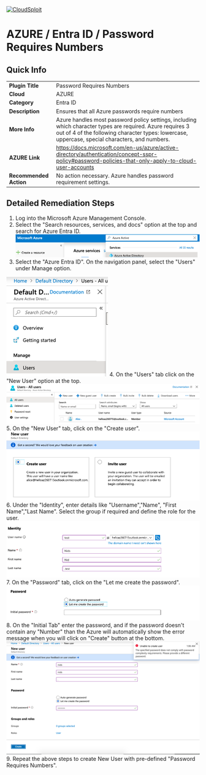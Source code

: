 [![CloudSploit](https://cloudsploit.com/img/logo-new-big-text-100.png "CloudSploit")](https://cloudsploit.com)

# AZURE / Entra ID / Password Requires Numbers

## Quick Info

| | |
|-|-|
| **Plugin Title** | Password Requires Numbers |
| **Cloud** | AZURE |
| **Category** | Entra ID |
| **Description** | Ensures that all Azure passwords require numbers |
| **More Info** | Azure handles most password policy settings, including which character types are required. Azure requires 3 out of 4 of the following character types: lowercase, uppercase, special characters, and numbers. |
| **AZURE Link** | https://docs.microsoft.com/en-us/azure/active-directory/authentication/concept-sspr-policy#password-policies-that-only-apply-to-cloud-user-accounts |
| **Recommended Action** | No action necessary. Azure handles password requirement settings. |

## Detailed Remediation Steps
1. Log into the Microsoft Azure Management Console.
2. Select the "Search resources, services, and docs" option at the top and search for Azure Entra ID. </br> <img src="/resources/azure/entraid/password-requires-numbers/step2.png"/>
3.  Select the "Azure Entra ID". On the navigation panel, select the "Users" under Manage option.</br>
<img src="/resources/azure/entraid/password-requires-numbers/step3.png"/>
4. On the "Users" tab click on the "New User" option at the top.</br> <img src="/resources/azure/entraid/password-requires-numbers/step4.png"/>
5. On the "New User" tab, click on the "Create user".</br> <img src="/resources/azure/entraid/password-requires-numbers/step5.png"/>
6. Under the "Identity", enter details like "Username","Name", "First Name","Last Name". Select the group if required and define the role for the user.</br> <img src="/resources/azure/entraid/password-requires-numbers/step6.png"/>
7. On the "Password" tab, click on the "Let me create the password". </br> <img src="/resources/azure/entraid/password-requires-numbers/step7.png"/>
8. On the "Initial Tab" enter the password, and if the password doesn't contain any "Number" than the Azure will automatically show the error message when you will click on "Create" button at the bottom.</br> <img src="/resources/azure/entraid/password-requires-numbers/step8.png"/>
9. Repeat the above steps to create New User with pre-defined "Password Requires Numbers".</br>

